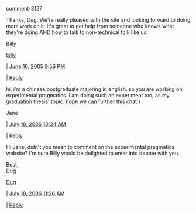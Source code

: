 

comment-3127

Thanks, Dug. We're really pleased with the site and looking forward to doing more work on it. It's great to get help from someone who knows what they're doing AND how to talk to non-technical folk like us.

Billy

<a title="http://www.experimentalpragmatics.org" href="http://www.experimentalpragmatics.org" rel="nofollow">billy</a>

| <a href="/experimental-pr.html#comment-3127"><abbr class="published" title="2005-06-16T21:56:31+00:00">June 16, 2005  9:56 PM</abbr></a>

| <a title="Reply" href="javascript:void(0);" onclick="mtReplyCommentOnClick(3127, 'billy')">Reply</a>

</span>
</div>
</div>




<div id="comment-3128" class="comment">
<div class="comment-content">
<p>hi, i'm a chinese postgraduate majoring in english. so you are working on experimental pragmatics. i am doing such an experiment too, as my graduation thesis' topic. hope we can further this chat:)</p>
</div>
<div class="comment-footer">
<span class="byline">


<span class="vcard author">Jane</span>

| <a href="/experimental-pr.html#comment-3128"><abbr class="published" title="2006-07-18T10:34:44+00:00">July 18, 2006 10:34 AM</abbr></a>

| <a title="Reply" href="javascript:void(0);" onclick="mtReplyCommentOnClick(3128, 'Jane')">Reply</a>

</span>
</div>
</div>




<div id="comment-3129" class="comment">
<div class="comment-content">
<p>Hi Jane, didn't you mean to comment on the experimental pragmatics website? I'm sure Billy would be delighted to enter into debate with you.</p>

<p>Best,<br />
Dug</p>
</div>
<div class="comment-footer">
<span class="byline">


<span class="vcard author"><a title="http://donkeyontheedge.com" href="http://donkeyontheedge.com" rel="nofollow">Dug</a></span>

| <a href="/experimental-pr.html#comment-3129"><abbr class="published" title="2006-07-18T11:26:55+00:00">July 18, 2006 11:26 AM</abbr></a>

| <a title="Reply" href="javascript:void(0);" onclick="mtReplyCommentOnClick(3129, 'Dug')">Reply</a>

</span>
</div>
</div>


</div>


